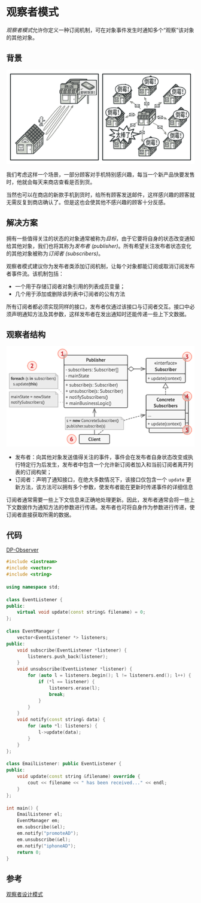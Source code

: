 # 观察者模式

*观察者模式*允许你定义一种订阅机制，可在对象事件发生时通知多个“观察”该对象的其他对象。

## 背景

![访问商店或发送垃圾邮件](../../assets/imgs/DP-observer-background.png)

我们考虑这样一个场景，一部分顾客对手机特别感兴趣，每当一个新产品快要发售时，他就会每天来商店查看是否到货。

当然也可以在商店的新款手机到货时，给所有顾客发送邮件，这样感兴趣的顾客就无需反复到商店确认了。但是这也会使其他不感兴趣的顾客十分反感。

## 解决方案

拥有一些值得关注的状态的对象通常被称为*目标*，由于它要将自身的状态改变通知给其他对象，我们也将其称为*发布者 (publisher)*。所有希望关注发布者状态变化的其他对象被称为*订阅者 (subscribers)*。

观察者模式建议你为发布者类添加订阅机制，让每个对象都能订阅或取消订阅发布者事件流。该机制包括：

- 一个用于存储订阅者对象引用的列表成员变量；
- 几个用于添加或删除该列表中订阅者的公有方法

所有订阅者都必须实现同样的接口，发布者仅通过该接口与订阅者交互。接口中必须声明通知方法及其参数，这样发布者在发出通知时还能传递一些上下文数据。

## 观察者结构

![观察者设计模式的结构](../../assets/imgs/DP-observer-structure.png)

- 发布者：向其他对象发送值得关注的事件，事件会在发布者自身状态改变或执行特定行为后发生，发布者中包含一个允许新订阅者加入和当前订阅者离开列表的订阅构架；
- 订阅者：声明了通知接口，在绝大多数情况下，该接口仅包含一个 `update` 更新方法，该方法可以拥有多个参数，使发布者能在更新时传递事件的详细信息

订阅者通常需要一些上下文信息来正确地处理更新。因此，发布者通常会将一些上下文数据作为通知方法的参数进行传递。发布者也可将自身作为参数进行传递，使订阅者直接获取所需的数据。

## 代码

[DP-Observer](assets/codes/DP-Observer.cpp)

```c++
#include <iostream>
#include <vector>
#include <string>

using namespace std;

class EventListener {
public:
    virtual void update(const string& filename) = 0;
};

class EventManager {
    vector<EventListener *> listeners;
public:
    void subscribe(EventListener *listener) {
        listeners.push_back(listener);
    }
    void unsubscribe(EventListener *listener) {
        for (auto l = listeners.begin(); l != listeners.end(); l++) {
            if (*l == listener) {
                listeners.erase(l);
                break;
            }
        }
    }
    void notify(const string& data) {
        for (auto *l: listeners) {
            l->update(data);
        }
    }
};

class EmailListener: public EventListener {
public:
    void update(const string &filename) override {
        cout << filename << " has been received..." << endl;
    }
};

int main() {
    EmailListener el;
    EventManager em;
    em.subscribe(&el);
    em.notify("promoteAD");
    em.unsubscribe(&el);
    em.notify("iphoneAD");
    return 0;
}
```

## 参考

[观察者设计模式](https://refactoringguru.cn/design-patterns/observer)